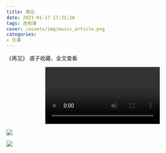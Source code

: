 ```yaml
---
title: 再见
date: 2021-01-17 17:31:28
tags: 吉他谱
cover: /assets/img/music_article.png
categories: 
- 乐谱
---
```


《再见》
谱子收藏、全文查看<!--more-->

<video src="https://files.yournotes.cn/vedio/%E5%86%8D%E8%A7%81.mp4" controls="controls" autoplay="autoplay" style="max-width:100%;display:block;margin-left:auto;margin-right:auto;">您的浏览器不支持视频标签</video>

![](https://gitee.com/Jasper-zh/blogImage/raw/master/%E5%86%8D%E8%A7%81%EF%BC%88%E5%90%89%E4%BB%96%E8%B0%B1%EF%BC%89/1.jpg)

![](https://gitee.com/Jasper-zh/blogImage/raw/master/%E5%86%8D%E8%A7%81%EF%BC%88%E5%90%89%E4%BB%96%E8%B0%B1%EF%BC%89/2.jpg)